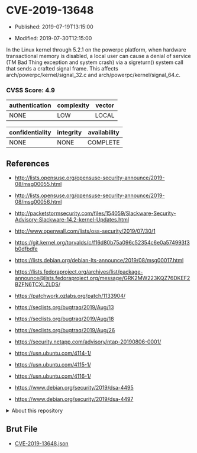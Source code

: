 # CVE-2019-13648

- Published: 2019-07-19T13:15:00

- Modified: 2019-07-30T12:15:00

In the Linux kernel through 5.2.1 on the powerpc platform, when hardware transactional memory is disabled, a local user can cause a denial of service (TM Bad Thing exception and system crash) via a sigreturn() system call that sends a crafted signal frame. This affects arch/powerpc/kernel/signal_32.c and arch/powerpc/kernel/signal_64.c.

### CVSS Score: **4.9**

| authentication | complexity | vector |
| --- | --- | --- |
| NONE | LOW | LOCAL |

| confidentiality | integrity | availability |
| --- | --- | --- |
| NONE | NONE | COMPLETE |

## References

* http://lists.opensuse.org/opensuse-security-announce/2019-08/msg00055.html

* http://lists.opensuse.org/opensuse-security-announce/2019-08/msg00056.html

* http://packetstormsecurity.com/files/154059/Slackware-Security-Advisory-Slackware-14.2-kernel-Updates.html

* http://www.openwall.com/lists/oss-security/2019/07/30/1

* https://git.kernel.org/torvalds/c/f16d80b75a096c52354c6e0a574993f3b0dfbdfe

* https://lists.debian.org/debian-lts-announce/2019/08/msg00017.html

* https://lists.fedoraproject.org/archives/list/package-announce@lists.fedoraproject.org/message/GRK2MW223KQZ76DKEF2BZFN6TCXLZLDS/

* https://patchwork.ozlabs.org/patch/1133904/

* https://seclists.org/bugtraq/2019/Aug/13

* https://seclists.org/bugtraq/2019/Aug/18

* https://seclists.org/bugtraq/2019/Aug/26

* https://security.netapp.com/advisory/ntap-20190806-0001/

* https://usn.ubuntu.com/4114-1/

* https://usn.ubuntu.com/4115-1/

* https://usn.ubuntu.com/4116-1/

* https://www.debian.org/security/2019/dsa-4495

* https://www.debian.org/security/2019/dsa-4497

<details>
<summary>About this repository</summary> 

  This repository is part of the project [Live Hack CVE](https://github.com/Live-Hack-CVE). Main website can be found [www.live-hack.org](https://www.live-hack.org) 
  
  Made by [Sn0wAlice](https://github.com/Sn0wAlice) for the people that care about security and need to have a feed of the latest CVEs. Hope you enjoy it, don't forget to star the repo and follow me on [Twitter](https://twitter.com/Sn0wAlice) and [Github](https://github.com/Sn0wAlice). And that is my [personnal website](https://www.alice-snow.me/)

  - [Home Page](https://github.com/Live-Hack-CVE)
  - [Framework](https://github.com/Live-Hack-CVE/cve-framework)
  - [CVE database](https://github.com/Live-Hack-CVE/full_database)
  - [Changelog](https://github.com/Live-Hack-CVE/Changelog)
</details>

## Brut File

* [CVE-2019-13648.json](https://raw.githubusercontent.com/Live-Hack-CVE/full_database/main/cves/2019/CVE-2019-13648.json)


